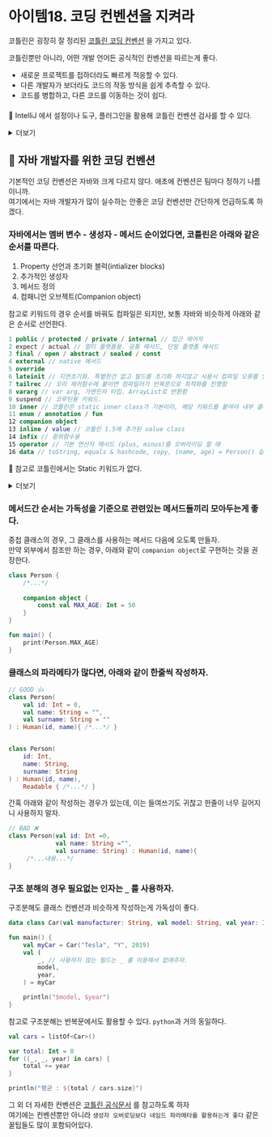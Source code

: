 # 아이템18. 코딩 컨벤션을 지켜라
코틀린은 굉장히 잘 정리된 [코틀린 코딩 컨벤션](https://kotlinlang.org/docs/coding-conventions.html) 을 가지고 있다.

코틀린뿐만 아니라, 어떤 개발 언어든 공식적인 컨벤션을 따르는게 좋다.
- 새로운 프로젝트를 접하더라도 빠르게 적응할 수 있다.
- 다른 개발자가 보더라도 코드의 작동 방식을 쉽게 추측할 수 있다.
- 코드를 병합하고, 다른 코드를 이동하는 것이 쉽다.  

####
📌 IntelliJ 에서 설정이나 도구, 플러그인을 활용해 코틀린 컨벤션 검사를 할 수 있다.
<details markdown="1">
<summary> 더보기 </summary>

> 1. Setting ➡ Editor ➡ Code Style ➡ Kotlin 클릭  
> 2. 우측 상단 Set from... ➡  원하는 스타일 가이드를 지정
> 3. Style issues File ➡ [File is not formatted according to project settings] 체크

또는 아래와 같은 정적 분석 툴이나 Intellij 플러그인을 활용하는 것도 좋다.
- [ktlint](https://ktlint.github.io/) - 공식 가이드에 기반한 코드 스타일과 컨벤션을 검사한다.
- [detekt](https://detekt.dev/) - 다양한 옵션을 제공하며 컨벤션과 함께 코드 품질을 검사한다.

</details>

###
## 📎 자바 개발자를 위한 코딩 컨벤션
기본적인 코딩 컨벤션은 자바와 크게 다르지 않다. 애초에 컨벤션은 팀마다 정하기 나름이니까.  
여기에서는 자바 개발자가 많이 실수하는 안좋은 코딩 컨벤션만 간단하게 언급하도록 하겠다.

### 자바에서는 멤버 변수 - 생성자 - 메서드 순이었다면, 코틀린은 아래와 같은 순서를 따른다.
1. Property 선언과 초기화 블럭(intializer blocks)
2. 추가적인 생성자
3. 메서드 정의
4. 컴패니언 오브젝트(Companion object)

참고로 키워드의 경우 순서를 바꿔도 컴파일은 되지만, 보통 자바와 비슷하게 아래와 같은 순서로 선언한다.
```kotlin
1 public / protected / private / internal // 접근 제어자
2 expect / actual // 멀티 플랫폼용. 공통 메서드, 단일 플랫폼 메서드
3 final / open / abstract / sealed / const
4 external // native 메서드
5 override
6 lateinit // 지연초기화. 특별한건 없고 필드를 초기화 하지않고 사용시 컴파일 오류를 일으켜줌
7 tailrec // 꼬리 재귀함수에 붙이면 컴파일러가 반복문으로 최적화를 진행함
8 vararg // var arg, 가변인자 타입. ArrayList로 반환함
9 suspend // 코루틴용 키워드.
10 inner // 코틀린은 static inner class가 기본이라, 해당 키워드를 붙여야 내부 클래스로 선언됨
11 enum / annotation / fun
12 companion object
13 inline / value // 코틀린 1.5에 추가된 value class
14 infix // 중위함수용
15 operator // 기본 연산자 메서드 (plus, minus)를 오버라이딩 할 때
16 data // toString, equals & hashcode, copy, (name, age) = Person() 같은 구조분해 기능 추가
```
📌 참고로 코틀린에서는 Static 키워드가 없다. 
<details markdown="1">
<summary> 더보기 </summary>

대신 코틀린에서는 아래와 같은 방법을 통해 정적 객체를 만들 수 있다.
1. Static 함수나 Static 필드는 `fun main()` 처럼 바로 적으면 된다.
이를 `Top-Level functions & constants` 라고 한다.


2. 싱글톤을 만들고 싶다면 `object`를 사용하면 선언과 동시에 객체가 생성된다.

```kotlin
object Payroll { // 사용법은 class 와 비슷하다. 인터페이스나 다른 객체를 상속할 수 있다. 
    val allEmployees: ArrayList<Person> = arrayListOf()

    fun calculateSalary() {
        allEmployees.forEach { person -> /*...*/ }
    }
}

fun main() {
    Payroll.allEmployees.add(Person("코틀린")) // 객체 이름(Payroll)을 통해 싱글톤을 사용한다.
    val total = Payroll.calculateSalary()
}
```
###
3. 객체에서 Static 필드를 만들고 싶다면 `companion object` 를 사용하자.
```kotlin
class Person {

    // 이는 Person 객체 내부에 public static final int MAX_AGE = 50 이 생성된다. 
    companion object {
        const val MAX_AGE: Int = 50
    }
}
```
###
4. 생성자를 잠그고 정적 팩토리 메서드를 만들고 싶다면, `private constructor` 와 `companion object`를 활용하면 된다.
```kotlin
// 생성자를 private로 만든다.
class Person private constructor(val name: String) {
    /*..내부 코드 생략..*/

    companion object {
        const val MAX_AGE: Int = 50

        fun print() {
            println("Hello Companion ${Person.MAX_AGE}")
        }

        fun createPerson(name: String): Person {
            return Person("FactoryMethod")
        }
    }
}
```

이해를 돕기위해 해당 코드를 자바로 디컴파일하면, 자바코드로는 아래와 같이 만들 수 있다.
```java
@Metadata(/*...*/)
public final class Person {
    @NotNull
    private final String name;
    public static final int MAX_AGE = 50;
    @NotNull // Static Inner Class로 정의하고, Companion 인스턴스를 필드로 가지고 있다.
    public static final Person.Companion Companion = new Person.Companion((DefaultConstructorMarker)null);

    /*..Person 함수 정의 생략..*/

    @Metadata(/*...*/)
    public static final class Companion {
        public final void print() {
            String var1 = "Hello Companion 50";
            System.out.println(var1);
        }

        @NotNull
        public final Person createPerson(@NotNull String name) {
            Intrinsics.checkNotNullParameter(name, "name");
            return new Person("FactoryMethod");
        }

        private Companion() {
        }

        public Companion(DefaultConstructorMarker $constructor_marker) {
            this();
        }
    }
}
```
----
</details>

###
### 메서드간 순서는 가독성을 기준으로 관련있는 메서드들끼리 모아두는게 좋다.

중첩 클래스의 경우, 그 클래스를 사용하는 메서드 다음에 오도록 만들자.  
만약 외부에서 참조만 하는 경우, 아래와 같이 `companion object`로 구현하는 것을 권장한다. 
```kotlin
class Person {
    /*...*/
    
    companion object {
        const val MAX_AGE: Int = 50
    }
}

fun main() {
    print(Person.MAX_AGE)
}
```
###
### 클래스의 파라메타가 많다면, 아래와 같이 한줄씩 작성하자.
```kotlin
// GOOD 👍
class Person(
    val id: Int = 0,
    val name: String = "",
    val surname: String = ""
) : Human(id, name){ /*...*/ }


class Person(
    id: Int,
    name: String,
    surname: String
) : Human(id, name),
    Readable { /*...*/ }
```
간혹 아래와 같이 작성하는 경우가 있는데, 이는 들여쓰기도 귀찮고 한줄이 너무 길어지니 사용하지 말자.
```kotlin
// BAD ❌
class Person(val id: Int =0,
             val name: String ="",
             val surname: String) : Human(id, name){
     /*...내용...*/                
}
```
###
### 구조 분해의 경우 필요없는 인자는 `_` 를 사용하자.
구조분해도 클래스 컨벤션과 비슷하게 작성하는게 가독성이 좋다.
```kotlin
data class Car(val manufacturer: String, val model: String, val year: Int)

fun main() {
    val myCar = Car("Tesla", "Y", 2019)
    val (
        _, // 사용하지 않는 필드는 _ 를 이용해서 없애주자.
        model,
        year,
    ) = myCar

    println("$model, $year")
}

```
참고로 구조분해는 반복문에서도 활용할 수 있다. `python`과 거의 동일하다.
```kotlin
val cars = listOf<Car>()

var total: Int = 0
for ((_, _, year) in cars) {
    total += year
}

println("평균 : ${total / cars.size}")
```

그 외 더 자세한 컨벤션은 [코틀린 공식문서](https://kotlinlang.org/docs/coding-conventions.html#idiomatic-use-of-language-features) 를 참고하도록 하자  
여기에는 컨벤션뿐만 아니라 `생성자 오버로딩보다 네임드 파라메타를 활용하는게 좋다` 같은 꿀팁들도 많이 포함되어있다.
